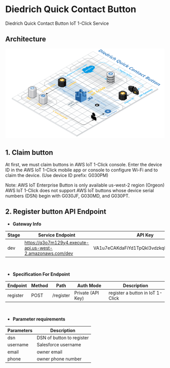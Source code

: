 # Diedrich Quick Contact Button

Diedrich Quick Contact Button IoT 1-Click Service

## Architecture

![Architecture](resources/architecture.png)

## 1. Claim button

At first, we must claim buttons in AWS IoT 1-Click console.
Enter the device ID in the AWS IoT 1-Click mobile app or console to configure Wi-Fi and to claim the device. (Use device ID prefix: G030PM)

Note:
AWS IoT Enterprise Button is only available us-west-2 region (Orgeon)
AWS IoT 1-Click does not support AWS IoT buttons whose device serial numbers (DSN) begin with G030JF, G030MD, and G030PT.

## 2. Register button API Endpoint

  - **Gateway Info**

| Stage | Service Endpoint                                           | API Key                                  |
| ----- | ---------------------------------------------------------- | ---------------------------------------- |
| dev   | https://q3o7m129y4.execute-api.us-west-2.amazonaws.com/dev | VA1u7eCAKdaFiYd1TpQkI3vdzkqRFeMyaLtzXd1I |

<br/>

  - **Specification For Endpoint**
  
| Endpoint | Method | Path      | Auth Mode         | Description                      |
| -------- | ------ | --------- | ----------------- | -------------------------------- |
| register | POST   | /register | Private (API Key) | register a button in IoT 1-Click |

<br/>

- **Parameter requirements**

| Parameters | Description               |
| ---------- | ------------------------- |
| dsn        | DSN of button to register |
| username   | Salesforce username       |
| email      | owner email               |
| phone      | owner phone number        |

<br/>